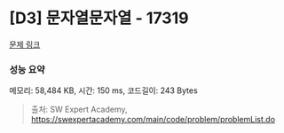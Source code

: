 # [D3] 문자열문자열 - 17319 

[문제 링크](https://swexpertacademy.com/main/code/problem/problemDetail.do?contestProbId=AYgEiwbKy48DFARP) 

### 성능 요약

메모리: 58,484 KB, 시간: 150 ms, 코드길이: 243 Bytes



> 출처: SW Expert Academy, https://swexpertacademy.com/main/code/problem/problemList.do